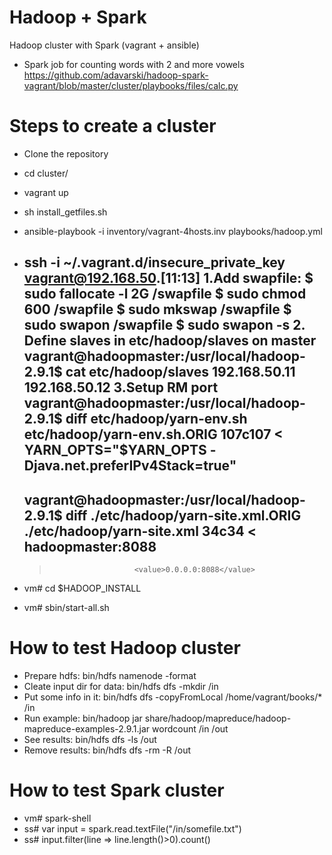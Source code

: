 # Hadoop + Spark
 Hadoop cluster with Spark (vagrant + ansible)
 - Spark job for counting words with 2 and more vowels https://github.com/adavarski/hadoop-spark-vagrant/blob/master/cluster/playbooks/files/calc.py

# Steps to create a cluster

 -   Clone the repository
 -   cd cluster/
 -   vagrant up
 -   sh install_getfiles.sh
 -   ansible-playbook -i inventory/vagrant-4hosts.inv playbooks/hadoop.yml
 -   ssh -i ~/.vagrant.d/insecure_private_key vagrant@192.168.50.[11:13]
     1.Add swapfile:
     $ sudo fallocate -l 2G /swapfile
     $ sudo chmod 600 /swapfile
     $ sudo mkswap /swapfile
     $ sudo swapon /swapfile
     $ sudo swapon -s
     2. Define slaves in etc/hadoop/slaves on master
     vagrant@hadoopmaster:/usr/local/hadoop-2.9.1$ cat etc/hadoop/slaves 
     192.168.50.11
     192.168.50.12
     3.Setup RM port 
     vagrant@hadoopmaster:/usr/local/hadoop-2.9.1$ diff etc/hadoop/yarn-env.sh etc/hadoop/yarn-env.sh.ORIG
     107c107
     < YARN_OPTS="$YARN_OPTS -Djava.net.preferIPv4Stack=true"
     ---
     > 

     vagrant@hadoopmaster:/usr/local/hadoop-2.9.1$ diff ./etc/hadoop/yarn-site.xml.ORIG ./etc/hadoop/yarn-site.xml
     34c34
     <                        <value>hadoopmaster:8088</value>
     ---
     >                        <value>0.0.0.0:8088</value>
 
 -   vm# cd $HADOOP_INSTALL
 -   vm# sbin/start-all.sh

# How to test Hadoop cluster

 -   Prepare hdfs: bin/hdfs namenode -format
 -   Cleate input dir for data: bin/hdfs dfs -mkdir /in
 -   Put some info in it: bin/hdfs dfs -copyFromLocal /home/vagrant/books/* /in
 -   Run example: bin/hadoop jar share/hadoop/mapreduce/hadoop-mapreduce-examples-2.9.1.jar wordcount /in /out
 -   See results: bin/hdfs dfs -ls /out
 -   Remove results: bin/hdfs dfs -rm -R /out

# How to test Spark cluster

 -   vm# spark-shell
 -   ss# var input = spark.read.textFile("/in/somefile.txt")
 -   ss# input.filter(line => line.length()>0).count()
